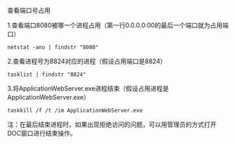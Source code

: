 查看端口号占用

1.查看端口8080被哪一个进程占用（第一行0.0.0.0:00的最后一个端口就为占用端口）

```
netstat -ano | findstr "8080"   
```

2.查看进程号为8824对应的进程（假设占用端口是8824）

```
tasklist | findstr "8824"
```

3.将ApplicationWebServer.exe进程结束（假设占用进程是ApplicationWebServer.exe）

```
taskkill /f /t /im ApplicationWebServer.exe
```

注：在最后结束进程时，如果出现拒绝访问的问题，可以用管理员的方式打开DOC窗口进行结束操作。